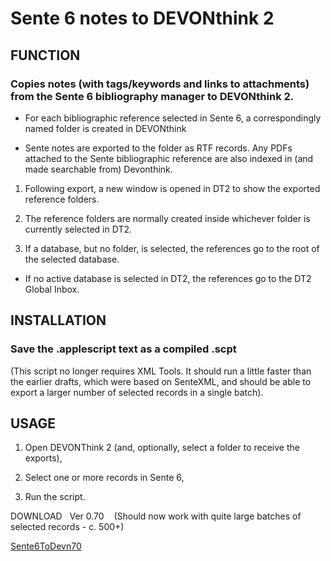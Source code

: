 
# Sente 6 notes to DEVONthink 2

## FUNCTION  

### Copies notes (with tags/keywords and links to attachments) from the Sente 6 bibliography manager to DEVONthink 2.  

- For each bibliographic reference selected in Sente 6, a correspondingly named folder is created in DEVONthink   

- Sente notes are exported to the folder as RTF records. Any PDFs attached to the Sente bibliographic reference are also indexed in (and made searchable from) Devonthink.   

1. Following export, a new window is opened in DT2 to show the exported reference folders.  

2. The reference folders are normally created inside whichever folder is currently selected in DT2.  

3. If a database, but no folder, is selected, the references go to the root of the selected database.  

- If no active database is selected in DT2, the references go to the DT2 Global Inbox.  

## INSTALLATION  

### Save the .applescript text as a compiled .scpt  

(This script no longer requires XML Tools. It should run a little faster than the earlier drafts, which were based on SenteXML, and should be able to export a larger number of selected records in a single batch).  

## USAGE  

1. Open DEVONThink 2 (and, optionally, select a folder to receive the exports),  

2. Select one or more records in Sente 6,  

3. Run the script.  

DOWNLOAD   Ver 0.70    (Should now work with quite large batches of selected records - c. 500+)    

[Sente6ToDevn70](https://github.com/RobTrew/tree-tools/blob/master/DevonThink%20scripts/Sente6ToDevn71.applescript)

